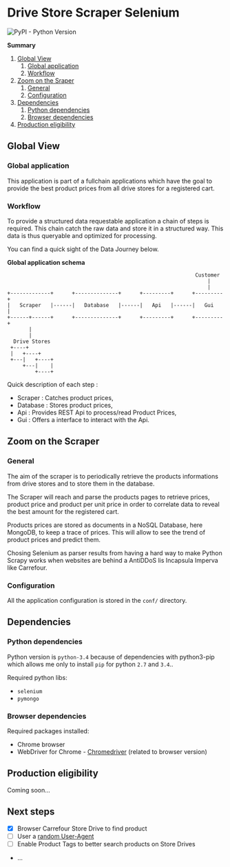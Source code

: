 # Drive Store Scraper Selenium

![PyPI - Python Version](https://img.shields.io/pypi/pyversions/Django.svg?style=for-the-badge)

**Summary**
1. [Global View](#global-view)
   1. [Global application](#global-application)
   1. [Workflow](#workflow)
1. [Zoom on the Sraper](#zoom-on-the-scraper)
   1. [General](#general)
   1. [Configuration](#configuration)
1. [Dependencies](#dependencies)
   1. [Python dependencies](#python-dependencies)
   1. [Browser dependencies](#browser-dependencies)
1. [Production eligibility](#production-eligibility)


## Global View

### Global application

This application is part of a fullchain applications which have the goal to provide the best product prices from all drive stores for a registered cart.

### Workflow

To provide a structured data requestable application a chain of steps is required. This chain catch the raw data and store it in a structured way. This data is thus queryable and optimized for processing.

You can find a quick sight of the Data Journey below.

**Global application schema**
```
                                                             Customer  
                                                                 |     
                                                                 |     
+-------------+      +--------------+      +---------+      +---------+
|   Scraper   |------|   Database   |------|   Api   |------|   Gui   |
+------+------+      +--------------+      +---------+      +---------+
       |                                                               
       |                                                               
  Drive Stores                                                         
 +----+                                                                 
 |   +----+                                                             
 +---|   +----+                                                         
     +---|    |                                                         
         +----+                                                         
```


Quick description of each step :
* Scraper : Catches product prices,
* Database : Stores product prices,
* Api : Provides REST Api to process/read Product Prices,
* Gui : Offers a interface to interact with the Api.


## Zoom on the Scraper

### General

The aim of the scraper is to periodically retrieve the products informations from drive stores and to store them in the database.

The Scraper will reach and parse the products pages to retrieve prices, product price and product per unit price in order to correlate data to reveal the best amount for the registered cart.

Products prices are stored as documents in a NoSQL Database, here MongoDB, to keep a trace of prices. This will allow to see the trend of product prices and predict them.

Chosing Selenium as parser results from having a hard way to make Python Scrapy works when websites are behind a AntiDDoS lis Incapsula Imperva like Carrefour.

### Configuration

All the application configuration is stored in the `conf/` directory.


## Dependencies

### Python dependencies

Python version is `python-3.4` because of dependencies with python3-pip which allows me only to install `pip` for python `2.7` and `3.4`..

Required python libs:
* `selenium`
* `pymongo`

### Browser dependencies

Required packages installed:
* Chrome browser
* WebDriver for Chrome - [Chromedriver](http://chromedriver.chromium.org/downloads) (related to browser version)


## Production eligibility

Coming soon...

## Next steps
* [X] Browser Carrefour Store Drive to find product
* [ ] User a [random User-Agent](https://stackoverflow.com/questions/48454949/how-do-i-create-a-random-user-agent-in-python-selenium)
* [ ] Enable Product Tags to better search products on Store Drives
* ...